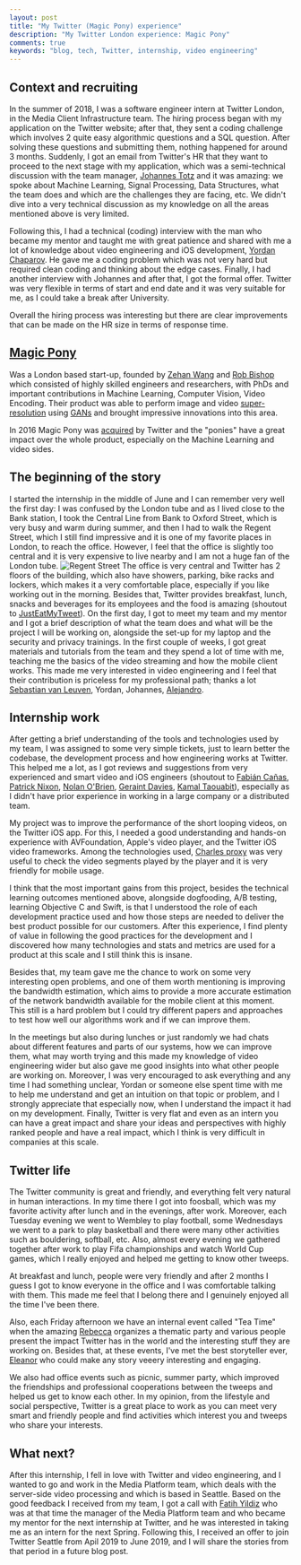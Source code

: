 ```yaml
---
layout: post
title: "My Twitter (Magic Pony) experience"
description: "My Twitter London experience: Magic Pony"
comments: true
keywords: "blog, tech, Twitter, internship, video engineering"
---
```


## Context and recruiting
In the summer of 2018, I was a software engineer intern at Twitter London, in the Media Client Infrastructure team. The hiring process began with my application on the Twitter website; after that, they sent a coding challenge which involves 2 quite easy algorithmic questions and a SQL question.
After solving these questions and submitting them, nothing happened for around 3 months.
Suddenly, I got an email from Twitter's HR that they want to proceed to the next stage with my application, which was a semi-technical discussion with the team manager, [Johannes Totz](https://twitter.com/johannes_totz) and it was amazing: we spoke about Machine Learning, Signal Processing, Data Structures, what the team does and which are the challenges they are facing, etc. We didn't dive into a very technical discussion as my knowledge on all the areas mentioned above is very limited.

Following this, I had a technical (coding) interview with the man who became my mentor and taught me with great patience and shared with me a lot of knowledge about video engineering and iOS development, [Yordan Chaparov](https://twitter.com/ychaparov). He gave me a coding problem which was not very hard but required clean coding and thinking about the edge cases. Finally, I had another interview with Johannes and after that, I got the formal offer.
Twitter was very flexible in terms of start and end date and it was very suitable for me, as I could take a break after University.

Overall the hiring process was interesting but there are clear improvements that can be made on the HR size in terms of response time.

## [Magic Pony](https://techcrunch.com/2016/04/14/magic-ponys-neural-network-dreams-up-new-imagery-to-expand-an-existing-picture/)
Was a London based start-up, founded by [Zehan Wang](https://twitter.com/ZehanWang) and [Rob Bishop](https://twitter.com/Rob_Bishop) which consisted of highly skilled engineers and researchers, with PhDs and important contributions in Machine Learning, Computer Vision, Video Encoding. Their product was able to perform image and video [super-resolution](https://en.wikipedia.org/wiki/Super-resolution_imaging) using [GANs](https://arxiv.org/abs/1609.04802) and brought impressive innovations into this area. 

In 2016 Magic Pony was [acquired](https://www.theverge.com/2016/6/20/11975894/twitter-machine-learning-magic-pony-acquisition) by Twitter and the "ponies" have a great impact over the whole product, especially on the Machine Learning and video sides.

## The beginning of the story
I started the internship in the middle of June and I can remember very well the first day: I was confused by the London tube and as I lived close to the Bank station, I took the Central Line from Bank to Oxford Street, which is very busy and warm during summer, and then I had to walk the Regent Street, which I still find impressive and it is one of my favorite places in London, to reach the office. However, I feel that the office is slightly too central and it is very expensive to live nearby and I am not a huge fan of the London tube.
![Regent Street](https://i.pinimg.com/originals/a8/59/fa/a859fa002d2338fc0e73d791d2615e02.jpg "Regent Street")
The office is very central and Twitter has 2 floors of the building, which also have showers, parking, bike racks and lockers, which makes it a very comfortable place, especially if you like working out in the morning. Besides that, Twitter provides breakfast, lunch, snacks and beverages for its employees and the food is amazing (shoutout to [JustEatMyTweet](https://twitter.com/JustEatMyTweet)). 
On the first day, I got to meet my team and my mentor and I got a brief description of what the team does and what will be the project I will be working on, alongside the set-up for my laptop and the security and privacy trainings.
In the first couple of weeks, I got great materials and tutorials from the team and they spend a lot of time with me, teaching me the basics of the video streaming and how the mobile client works. This made me very interested in video engineering and I feel that their contribution is priceless for my professional path; thanks a lot [Sebastian van Leuven](https://twitter.com/svleuven), Yordan, Johannes, [Alejandro](https://twitter.com/aacostad).

## Internship work
After getting a brief understanding of the tools and technologies used by my team, I was assigned to some very simple tickets, just to learn better the codebase, the development process and how engineering works at Twitter. This helped me a lot, as I got reviews and suggestions from very experienced and smart video and iOS engineers (shoutout to [Fabián Cañas](https://twitter.com/fcanas), [Patrick Nixon](https://twitter.com/patricknixon), [Nolan O'Brien](https://twitter.com/NolanOBrien), [Geraint Davies](https://twitter.com/geraintd), [Kamal Taouabit](https://www.linkedin.com/in/taouabit/)), especially as I didn't have prior experience in working in a large company or a distributed team.

My project was to improve the performance of the short looping videos, on the Twitter iOS app. For this, I needed a good understanding and hands-on experience with AVFoundation, Apple's video player, and the Twitter iOS video frameworks. Among the technologies used, [Charles proxy](https://www.charlesproxy.com/) was very useful to check the video segments played by the player and it is very friendly for mobile usage.

I think that the most important gains from this project, besides the technical learning outcomes mentioned above, alongside dogfooding, A/B testing, learning Objective C and Swift, is that I understood the role of each development practice used and how those steps are needed to deliver the best product possible for our customers. After this experience, I find plenty of value in following the good practices for the development and I discovered how many technologies and stats and metrics are used for a product at this scale and I still think this is insane.

Besides that, my team gave me the chance to work on some very interesting open problems, and one of them worth mentioning is improving the bandwidth estimation, which aims to provide a more accurate estimation of the network bandwidth available for the mobile client at this moment. This still is a hard problem but I could try different papers and approaches to test how well our algorithms work and if we can improve them.

In the meetings but also during lunches or just randomly we had chats about different features and parts of our systems, how we can improve them, what may worth trying and this made my knowledge of video engineering wider but also gave me good insights into what other people are working on. Moreover, I was very encouraged to ask everything and any time I had something unclear, Yordan or someone else spent time with me to help me understand and get an intuition on that topic or problem, and I strongly appreciate that especially now, when I understand the impact it had on my development. Finally, Twitter is very flat and even as an intern you can have a great impact and share your ideas and perspectives with highly ranked people and have a real impact, which I think is very difficult in companies at this scale.

## Twitter life
The Twitter community is great and friendly, and everything felt very natural in human interactions. In my time there I got into foosball, which was my favorite activity after lunch and in the evenings, after work. Moreover, each Tuesday evening we went to Wembley to play football, some Wednesdays we went to a park to play basketball and there were many other activities such as bouldering, softball, etc. Also, almost every evening we gathered together after work to play Fifa championships and watch World Cup games, which I really enjoyed and helped me getting to know other tweeps.

At breakfast and lunch, people were very friendly and after 2 months I guess I got to know everyone in the office and I was comfortable talking with them. This made me feel that I belong there and I genuinely enjoyed all the time I've been there.

Also, each Friday afternoon we have an internal event called "Tea Time" when the amazing [Rebecca](https://twitter.com/RebeccaW) organizes a thematic party and various people present the impact Twitter has in the world and the interesting stuff they are working on. Besides that, at these events, I've met the best storyteller ever, [Eleanor](https://twitter.com/tweetanor) who could make any story veeery interesting and engaging.

We also had office events such as picnic, summer party, which improved the friendships and professional cooperations between the tweeps and helped us get to know each other. In my opinion, from the lifestyle and social perspective, Twitter is a great place to work as you can meet very smart and friendly people and find activities which interest you and tweeps who share your interests.

## What next?
After this internship, I fell in love with Twitter and video engineering, and I wanted to go and work in the Media Platform team, which deals with the server-side video processing and which is based in Seattle. Based on the good feedback I received from my team, I got a call with [Fatih Yildiz](https://twitter.com/yildiz) who was at that time the manager of the Media Platform team and who became my mentor for the next internship at Twitter, and he was interested in taking me as an intern for the next Spring. Following this, I received an offer to join Twitter Seattle from Apil 2019 to June 2019, and I will share the stories from that period in a future blog post.
